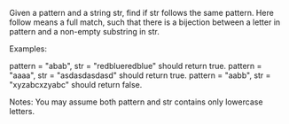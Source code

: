 Given a pattern and a string str, find if str follows the same pattern.
 Here follow means a full match, such that there is a bijection between a letter in pattern and a non-empty substring in str.

Examples:

pattern = "abab", str = "redblueredblue" should return true.
pattern = "aaaa", str = "asdasdasdasd" should return true.
pattern = "aabb", str = "xyzabcxzyabc" should return false.




Notes:
You may assume both pattern and str contains only lowercase letters.
